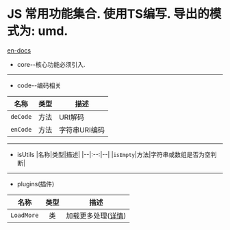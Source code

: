 # JS 常用功能集合. 使用TS编写. 导出的模式为: umd.

[en-docs](./README.md)

+ core--核心功能必须引入.


*****
+ code--编码相关

|名称|类型|描述|
|--|:--:|--|
|`deCode`|方法|URI解码|
|`enCode`|方法|字符串URI编码|


*****
+ isUtils
|名称|类型|描述|
|--|:--:|--|
|`isEmpty`|方法|字符串或数组是否为空判断|

*****
+ plugins(插件)

|名称|类型|描述|
|--|:--:|--|
|`LoadMore`|类|加载更多处理([详情](./docs/LoadMore.md))